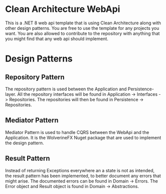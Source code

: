 # Clean Architecture WebApi
This is a .NET 8 web api template that is using Clean Architecture along with other design patterns. You are free to use the template for any projects you want. You are also allowed to contribute to the repository with anything that you might find that any web api should implement.

# Design Patterns
## Repository Pattern
The repository pattern is used between the Application and Persistence-layer. All the repository interfaces will be found in Application -> Interfaces -> Repositories. The repositories will then be found in Persistence -> Repositories.

## Mediator Pattern
Mediator Pattern is used to handle CQRS between the WebApi and the Application. It is the WolverineFX Nuget package that are used to implement the design pattern.

## Result Pattern
Instead of returning Exceptions everywhere an a state is not as intended, the result pattern has been implemented, to better document any errors that might arise. The documented errors can be found in Domain -> Errors. The Error object and Result object is found in Domain -> Abstractions.
